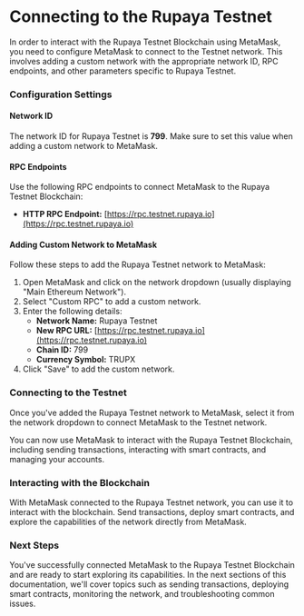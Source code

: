 # Connecting to the Rupaya Testnet



In order to interact with the Rupaya Testnet Blockchain using MetaMask, you need to configure MetaMask to connect to the Testnet network. This involves adding a custom network with the appropriate network ID, RPC endpoints, and other parameters specific to Rupaya Testnet.

### Configuration Settings

#### Network ID

The network ID for Rupaya Testnet is **799**. Make sure to set this value when adding a custom network to MetaMask.

#### RPC Endpoints

Use the following RPC endpoints to connect MetaMask to the Rupaya Testnet Blockchain:

* **HTTP RPC Endpoint:** [https://rpc.testnet.rupaya.io](https://rpc.testnet.rupaya.io)

#### Adding Custom Network to MetaMask

Follow these steps to add the Rupaya Testnet network to MetaMask:

1. Open MetaMask and click on the network dropdown (usually displaying "Main Ethereum Network").
2. Select "Custom RPC" to add a custom network.
3. Enter the following details:
   * **Network Name:** Rupaya Testnet
   * **New RPC URL:** [https://rpc.testnet.rupaya.io](https://rpc.testnet.rupaya.io)
   * **Chain ID:** 799
   * **Currency Symbol:** TRUPX
4. Click "Save" to add the custom network.

### Connecting to the Testnet

Once you've added the Rupaya Testnet network to MetaMask, select it from the network dropdown to connect MetaMask to the Testnet network.

You can now use MetaMask to interact with the Rupaya Testnet Blockchain, including sending transactions, interacting with smart contracts, and managing your accounts.

### Interacting with the Blockchain

With MetaMask connected to the Rupaya Testnet network, you can use it to interact with the blockchain. Send transactions, deploy smart contracts, and explore the capabilities of the network directly from MetaMask.

### Next Steps

You've successfully connected MetaMask to the Rupaya Testnet Blockchain and are ready to start exploring its capabilities. In the next sections of this documentation, we'll cover topics such as sending transactions, deploying smart contracts, monitoring the network, and troubleshooting common issues.
